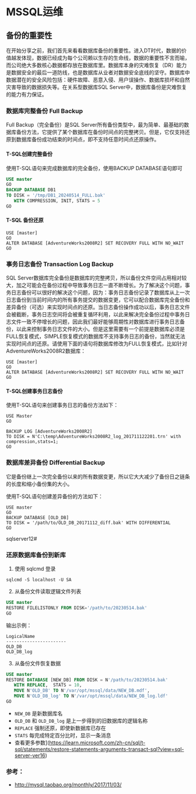 # MSSQL运维



## 备份的重要性

在开始分享之前，我们首先来看看数据库备份的重要性。进入DT时代，数据的价值越发体现，数据已经成为每个公司赖以生存的生命线，数据的重要性不言而喻，而公司绝大多数核心数据都存放在数据库里。数据库本身的灾难恢复（DR）能力是数据安全的最后一道防线，也是数据库从业者对数据安全底线的坚守。数据库中数据潜在的安全风险包括：硬件故障、恶意入侵、用户误操作、数据库损坏和自然灾害导致的数据损失等。在关系型数据库SQL Server中，数据库备份是灾难恢复的能力有力保证。

### 数据库完整备份 Full Backup

Full Backup（完全备份）是SQL Server所有备份类型中，最为简单、最基础的数据库备份方法，它提供了某个数据库在备份时间点的完整拷贝。但是，它仅支持还原到数据库备份成功结束的时间点，即不支持任意时间点还原操作。

#### T-SQL创建完整备份

使用T-SQL语句来完成数据库的完全备份，使用BACKUP DATABASE语句即可

```sql
USE master
GO
BACKUP DATABASE DB1
TO DISK = '/tmp/DB1_20240514_FULL.bak'
   WITH COMPRESSION, INIT, STATS = 5
GO
```

#### T-SQL 备份还原

```
USE [master]
GO
ALTER DATABASE [AdventureWorks2008R2] SET RECOVERY FULL WITH NO_WAIT
GO
```



### 事务日志备份 Transaction Log Backup

SQL Server数据库完全备份是数据库的完整拷贝，所以备份文件空间占用相对较大，加之可能会在备份过程中导致事务日志一直不断增长。为了解决这个问题，事务日志备份可以很好的解决这个问题，因为：事务日志备份记录了数据库从上一次日志备份到当前时间内的所有事务提交的数据变更，它可以配合数据库完全备份和差异备份（可选）来实现时间点的还原。当日志备份操作成功以后，事务日志文件会被截断，事务日志空间将会被重复循环利用，以此来解决完全备份过程中事务日志文件一致不停增长的问题，因此我们最好能够周期性对数据库进行事务日志备份，以此来控制事务日志文件的大小。但是这里需要有一个前提是数据库必须是FULL恢复模式，SIMPLE恢复模式的数据库不支持事务日志的备份，当然就无法实现时间点的还原。请使用下面的语句将数据库修改为FULL恢复模式，比如针对AdventureWorks2008R2数据库：

```
USE [master]
GO
ALTER DATABASE [AdventureWorks2008R2] SET RECOVERY FULL WITH NO_WAIT
GO
```

#### T-SQL创建事务日志备份

使用T-SQL语句来创建事务日志的备份方法如下：

```
USE Master
GO

BACKUP LOG [AdventureWorks2008R2]
TO DISK = N'C:\temp\AdventureWorks2008R2_log_201711122201.trn' with compression,stats=1;
GO
```

### 数据库差异备份 Differential Backup

它是备份继上一次完全备份以来的所有数据变更，所以它大大减少了备份日之链条的长度和缩小备份集的大小。

使用T-SQL语句创建差异备份的方法如下：

```
USE master
GO
BACKUP DATABASE [OLD_DB] 
TO DISK = '/path/to/OLD_DB_20171112_diff.bak' WITH DIFFERENTIAL
GO
```

sqlserver12#

### 还原数据库备份到新库

1. 使用 sqlcmd 登录 

```
sqlcmd -S localhost -U SA
```

2. 从备份文件读取逻辑文件列表

```sql
USE master
RESTORE FILELISTONLY FROM DISK='/path/to/20230514.bak'  
GO
```

输出示例：

```
LogicalName
-----------------------
OLD_DB
OLD_DB_log
```

3. 从备份文件恢复数据

```sql
USE master
RESTORE DATABASE [NEW_DB] FROM DISK = N'/path/to/20230514.bak'
   WITH REPLACE,  STATS = 10,
   MOVE N'OLD_DB' TO N'/var/opt/mssql/data/NEW_DB.mdf',
   MOVE N'OLD_DB_log' TO N'/var/opt/mssql/data/NEW_DB_log.ldf'  
GO
```

- `NEW_DB` 是新数据库名
- `OLD_DB` 和 `OLD_DB_log` 是上一步得到的旧数据库的逻辑名称
- `REPLACE`  强制还原，即使新数据库已存在
- `STATS` 每完成特定百分比时，显示一条消息
- 查看更多参数](https://learn.microsoft.com/zh-cn/sql/t-sql/statements/restore-statements-arguments-transact-sql?view=sql-server-ver16)



### 参考：

- http://mysql.taobao.org/monthly/2017/11/03/